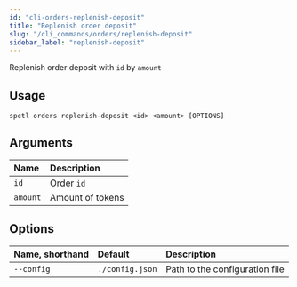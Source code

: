 ```yaml
---
id: "cli-orders-replenish-deposit"
title: "Replenish order deposit"
slug: "/cli_commands/orders/replenish-deposit"
sidebar_label: "replenish-deposit"
---
```


Replenish order deposit with `id` by `amount`

## Usage

```
spctl orders replenish-deposit <id> <amount> [OPTIONS]
```

## Arguments

|**Name**|**Description**|
| :- | :- |
|`id`|Order `id`|
|`amount`|Amount of tokens|

## Options

|**Name, shorthand**|**Default**|**Description**|
| :- | :- | :- |
|`--config`|`./config.json`|Path to the configuration file|
